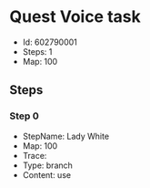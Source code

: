 # Quest Voice task

- Id: 602790001
- Steps: 1
- Map: 100

## Steps

### Step 0
- StepName:  Lady White
- Map:  100
- Trace:  
- Type:  branch
- Content:  use


